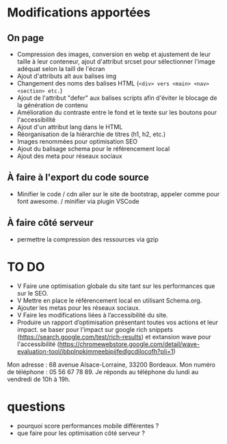 # Modifications apportées

## On page

- Compression des images, conversion en webp et ajustement de leur taille à leur conteneur, ajout d'attribut srcset pour sélectionner l'image adéquat selon la taill de l'écran
- Ajout d'attributs alt aux balises img
- Changement des noms des balises HTML (```<div> vers <main> <nav> <section> etc.```) 
- Ajout de l'attribut "defer" aux balises scripts afin d'éviter le blocage de la génération de contenu
- Amélioration du contraste entre le fond et le texte sur les boutons pour l'accessibilité
- Ajout d'un attribut lang dans le HTML
- Réorganisation de la hiérarchie de titres (h1, h2, etc.)
- Images renommées pour optimisation SEO
- Ajout du balisage schema pour le référencement local
- Ajout des meta pour réseaux sociaux



## À faire à l'export du code source 

- Minifier le code / cdn aller sur le site de bootstrap, appeler comme pour font awesome. / minifier via plugin VSCode

## À faire côté serveur 

- permettre la compression des ressources via gzip



# TO DO

- V Faire une optimisation globale du site tant sur les performances que sur le SEO.
- V Mettre en place le référencement local en utilisant Schema.org.
- Ajouter les metas pour les réseaux sociaux.
- V Faire les modifications liées à l’accessibilité du site.
- Produire un rapport d’optimisation présentant toutes vos actions et leur impact.
    se baser pour l'impact sur google rich snippets (https://search.google.com/test/rich-results)
    et extansion wave pour l'accessibilité (https://chromewebstore.google.com/detail/wave-evaluation-tool/jbbplnpkjmmeebjpijfedlgcdilocofh?pli=1)

Mon adresse : 68 avenue Alsace-Lorraine, 33200 Bordeaux.
Mon numéro de téléphone : 05 56 67 78 89.
Je réponds au téléphone du lundi au vendredi de 10h à 19h.




# questions 

- pourquoi score performances mobile différentes ?
- que faire pour les optimisation côté serveur ?